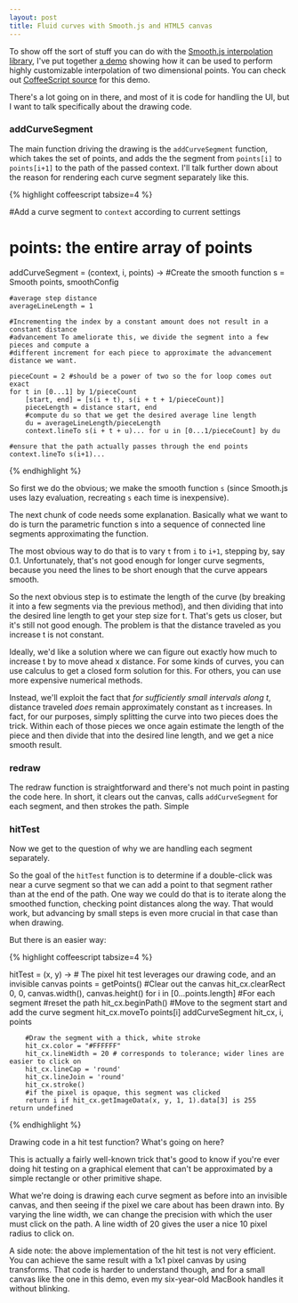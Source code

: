 ```yaml
---
layout: post
title: Fluid curves with Smooth.js and HTML5 canvas
---
```


To show off the sort of stuff you can do with the [Smooth.js interpolation
library](https://github.com/osuushi/Smooth.js), I've put together  [a demo](/plotdemo016.html)
showing how it can be used to perform highly customizable interpolation of two  dimensional
points. You can check out [CoffeeScript
source](https://github.com/osuushi/osuushi.github.com/blob/master/js/smooth-0.1.6-demo.coffee)
for this demo.

There's a lot going on in there, and most of it is code for handling the UI, but I want to talk
specifically about the drawing code.


<h3>addCurveSegment</h3>

The main function driving the drawing is the `addCurveSegment` function, which takes the set of
points, and  adds the the segment from `points[i]` to `points[i+1]` to the path of the passed
context. I'll talk further  down about the reason for rendering each curve segment separately
like this.

{% highlight coffeescript tabsize=4 %}

#Add a curve segment to `context` according to current settings
#	points: the entire array of points
addCurveSegment = (context, i, points) ->
	#Create the smooth function
	s = Smooth points, smoothConfig

	#average step distance
	averageLineLength = 1 

	#Incrementing the index by a constant amount does not result in a constant distance
	#advancement To ameliorate this, we divide the segment into a few pieces and compute a
	#different increment for each piece to approximate the advancement distance we want.

	pieceCount = 2 #should be a power of two so the for loop comes out exact
	for t in [0...1] by 1/pieceCount
		[start, end] = [s(i + t), s(i + t + 1/pieceCount)]
		pieceLength = distance start, end
		#compute du so that we get the desired average line length
		du = averageLineLength/pieceLength
		context.lineTo s(i + t + u)... for u in [0...1/pieceCount] by du
	
	#ensure that the path actually passes through the end points
	context.lineTo s(i+1)...

{% endhighlight %}

So first we do the obvious; we make the smooth function `s` (since Smooth.js uses lazy
evaluation, recreating `s` each time is inexpensive).

The next chunk of code needs some explanation. Basically what we want to do is turn the
parametric function s  into a sequence of connected line segments approximating the function.

The most obvious way to do that is to vary `t` from `i` to `i+1`, stepping by, say 0.1.
Unfortunately, that's not good enough for longer curve segments, because you need the lines to
be short enough that the curve  appears smooth.

So the next obvious step is to estimate the length of the curve (by breaking it into a few
segments via the  previous method), and then dividing that into the desired line length to get
your step size for t. That's  gets us closer, but it's still not good enough. The problem is
that the distance traveled as you increase t is not constant.

Ideally, we'd like a solution where we can figure out exactly how much to increase t by to move
ahead x  distance. For some kinds of curves, you can use calculus to get a closed form solution
for this. For others, you can use more expensive numerical methods.

Instead, we'll exploit the fact that *for sufficiently small intervals along t*, distance
traveled *does*  remain approximately constant as t increases. In fact, for our purposes,
simply splitting the curve into two pieces does the trick. Within each of those pieces we once
again estimate the length of the piece and then divide that into the desired line length, and
we get a nice smooth result.

<h3>redraw</h3>

The redraw function is straightforward and there's not much point in pasting the code here. In short, it 
clears out the canvas, calls `addCurveSegment` for each segment, and then strokes the path. Simple

<h3>hitTest</h3>

Now we get to the question of why we are handling each segment separately.

So the goal of the `hitTest` function is to determine if a double-click was near a curve
segment so that we  can add a point to that segment rather than at the end of the path. One way
we could do that is to iterate along the smoothed function, checking point distances along the
way. That would work, but advancing by small steps is even more crucial in that case than when
drawing.

But there is an easier way:

{% highlight coffeescript tabsize=4 %}

hitTest = (x, y) ->
	# The pixel hit test leverages our drawing code, and an invisible canvas
	points = getPoints()
	#Clear out the canvas
	hit_cx.clearRect 0, 0, canvas.width(), canvas.height()
	for i in [0...points.length] #For each segment
		#reset the path
		hit_cx.beginPath()
		#Move to the segment start and add the curve segment
		hit_cx.moveTo points[i]
		addCurveSegment hit_cx, i, points

		#Draw the segment with a thick, white stroke
		hit_cx.color = "#FFFFFF"
		hit_cx.lineWidth = 20 # corresponds to tolerance; wider lines are easier to click on
		hit_cx.lineCap = 'round'
		hit_cx.lineJoin = 'round'
		hit_cx.stroke()
		#if the pixel is opaque, this segment was clicked
		return i if hit_cx.getImageData(x, y, 1, 1).data[3] is 255
	return undefined

{% endhighlight %}

Drawing code in a hit test function? What's going on here?

This is actually a fairly well-known trick that's good to know if you're ever doing hit testing
on a graphical element that can't be approximated by a simple rectangle or other primitive
shape.

What we're doing is drawing each curve segment as before into an invisible canvas, and then
seeing if the  pixel we care about has been drawn into. By varying the line width, we can
change the precision with which the user must click on the path. A line width of 20 gives the
user a nice 10 pixel radius to click on.

A side note: the above implementation of the hit test is not very efficient. You can achieve
the same result with a 1x1 pixel canvas by using transforms. That code is harder to understand
though, and for a small canvas like the one in this demo, even my six-year-old MacBook handles
it without blinking.
